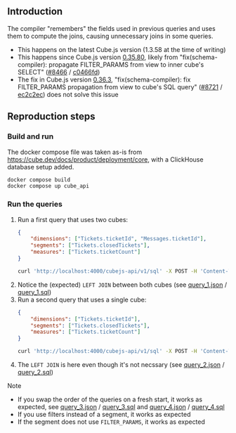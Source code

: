 ## Introduction

The compiler "remembers" the fields used in previous queries and uses them to compute the joins, causing unnecessary joins in some queries.

* This happens on the latest Cube.js version (1.3.58 at the time of writing)
* This happens since Cube.js version [0.35.80](https://github.com/cube-js/cube/releases/tag/v0.35.80), likely from "fix(schema-compiler): propagate FILTER_PARAMS from view to inner cube's SELECT" ([#8466](https://github.com/cube-js/cube/pull/8466) / [c0466fd](https://github.com/cube-js/cube/commit/c0466fde9b7a3834159d7ec592362edcab6d9795))
* The fix in Cube.js version [0.36.3](https://github.com/cube-js/cube/releases/tag/v0.36.3), "fix(schema-compiler): fix FILTER_PARAMS propagation from view to cube's SQL query" ([#8721](https://github.com/cube-js/cube/pull/8721) / [ec2c2ec](https://github.com/cube-js/cube/commit/ec2c2ec4d057dd1b29748d2b3847d7b60f96d5c8)) does not solve this issue


## Reproduction steps

### Build and run

The docker compose file was taken as-is from <https://cube.dev/docs/product/deployment/core>, with a ClickHouse database setup added.

```sh
docker compose build
docker compose up cube_api
```

### Run the queries

1. Run a first query that uses two cubes:
   ```json
   {
       "dimensions": ["Tickets.ticketId", "Messages.ticketId"],
       "segments": ["Tickets.closedTickets"],
       "measures": ["Tickets.ticketCount"]
   }
   ```
   ```sh
   curl 'http://localhost:4000/cubejs-api/v1/sql' -X POST -H 'Content-Type: application/json' --data-raw '{"query":{"dimensions":["Tickets.ticketId","Messages.ticketId"],"segments":["Tickets.closedTickets"],"measures":["Tickets.ticketCount"]}}' | jq -r '.sql.sql[0]'
   ```
2. Notice the (expected) `LEFT JOIN` between both cubes (see [query_1.json](outputs/query_1.json) / [query_1.sql](outputs/query_1.sql))
3. Run a second query that uses a single cube:
   ```json
   {
       "dimensions": ["Tickets.ticketId"],
       "segments": ["Tickets.closedTickets"],
       "measures": ["Tickets.ticketCount"]
   }
   ```
   ```sh
   curl 'http://localhost:4000/cubejs-api/v1/sql' -X POST -H 'Content-Type: application/json' --data-raw '{"query":{"dimensions":["Tickets.ticketId"],"segments":["Tickets.closedTickets"],"measures":["Tickets.ticketCount"]}}' | jq -r '.sql.sql[0]'
   ```
4. The `LEFT JOIN` is here even though it's not necssary (see [query_2.json](outputs/query_2.json) / [query_2.sql](outputs/query_2.sql))

> [!NOTE]
> * If you swap the order of the queries on a fresh start, it works as expected, see [query_3.json](outputs/query_3.json) / [query_3.sql](outputs/query_3.sql) and [query_4.json](outputs/query_4.json) / [query_4.sql](outputs/query_4.sql)
> * If you use filters instead of a segment, it works as expected
> * If the segment does not use `FILTER_PARAMS`, it works as expected
